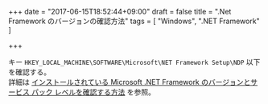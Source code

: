 +++
date = "2017-06-15T18:52:44+09:00"
draft = false
title = ".Net Framework のバージョンの確認方法"
tags = [
	"Windows",
	".NET Framework"
]

+++

キー `HKEY_LOCAL_MACHINE\SOFTWARE\Microsoft\NET Framework Setup\NDP` 以下を確認する。<br>
詳細は [インストールされている Microsoft \.NET Framework のバージョンとサービス パック レベルを確認する方法](https://support.microsoft.com/ja-jp/help/318785/how-to-determine-which-versions-and-service-pack-levels-of-the-microsoft-.net-framework-are-installed) を参照。
